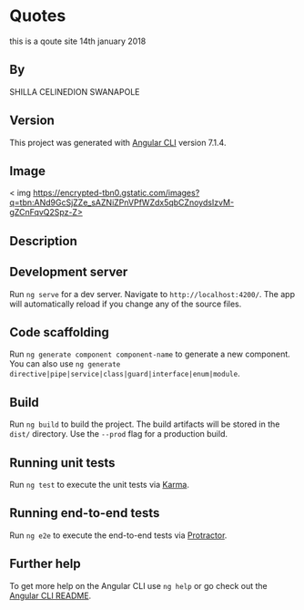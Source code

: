 # Quotes

this is a qoute site 
14th january 2018

## By

SHILLA CELINEDION SWANAPOLE

## Version

This project was generated with [Angular CLI](https://github.com/angular/angular-cli) version 7.1.4.
## Image
< img https://encrypted-tbn0.gstatic.com/images?q=tbn:ANd9GcSjZZe_sAZNiZPnVPfWZdx5qbCZnoydsIzvM-gZCnFqvQ2Spz-Z>

## Description


## Development server

Run `ng serve` for a dev server. Navigate to `http://localhost:4200/`. The app will automatically reload if you change any of the source files.

## Code scaffolding

Run `ng generate component component-name` to generate a new component. You can also use `ng generate directive|pipe|service|class|guard|interface|enum|module`.

## Build

Run `ng build` to build the project. The build artifacts will be stored in the `dist/` directory. Use the `--prod` flag for a production build.

## Running unit tests

Run `ng test` to execute the unit tests via [Karma](https://karma-runner.github.io).

## Running end-to-end tests

Run `ng e2e` to execute the end-to-end tests via [Protractor](http://www.protractortest.org/).

## Further help

To get more help on the Angular CLI use `ng help` or go check out the [Angular CLI README](https://github.com/angular/angular-cli/blob/master/README.md).
